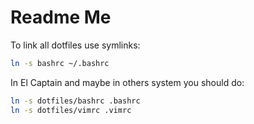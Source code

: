 # Readme Me

To link all dotfiles use symlinks:
```bash
ln -s bashrc ~/.bashrc
```

In El Captain and maybe in others system you should do:
```bash
ln -s dotfiles/bashrc .bashrc
ln -s dotfiles/vimrc .vimrc
```
